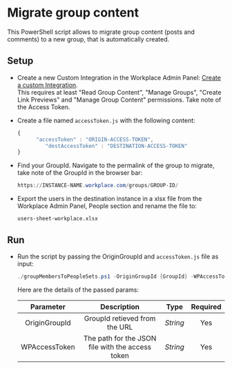 # Migrate group content

This PowerShell script allows to migrate group content (posts and comments) to a new group, that is automatically created.

## Setup

* Create a new Custom Integration in the Workplace Admin Panel: [Create a custom Integration](https://developers.facebook.com/docs/workplace/custom-integrations-new/#creating).<br/>This requires at least "Read Group Content", "Manage Groups", "Create Link Previews" and "Manage Group Content" permissions. Take note of the Access Token.

* Create a file named `accessToken.js` with the following content:

   ```javascript
   {
         "accessToken" : "ORIGIN-ACCESS-TOKEN",
	        "destAccessToken" : "DESTINATION-ACCESS-TOKEN"
   }
   ``` 
 
 * Find your GroupId. Navigate to the permalink of the group to migrate, take note of the GroupId in the browser bar:
 
   ```powershell
   https://INSTANCE-NAME.workplace.com/groups/GROUP-ID/
   ```
   
 * Export the users in the destination instance in a xlsx file from the Workplace Admin Panel, People section and rename the file to:
 
     ```
     users-sheet-workplace.xlsx
     ```

 
## Run

* Run the script by passing the OriginGroupId and `accessToken.js` file as input:

   ```powershell
   ./groupMembersToPeopleSets.ps1 -OriginGroupId {GroupId} -WPAccessToken accessToken.js
   ```

   Here are the details of the passed params:

   | Parameter            | Description                                                       |  Type    |  Required    | 
   |:--------------------:|:-----------------------------------------------------------------:|:--------:|:------------:|
   | OriginGroupId   |  GroupId retieved from the URL                         | _String_ | Yes          |
   | WPAccessToken        |  The path for the JSON file with the access token                 | _String_ | Yes          |
